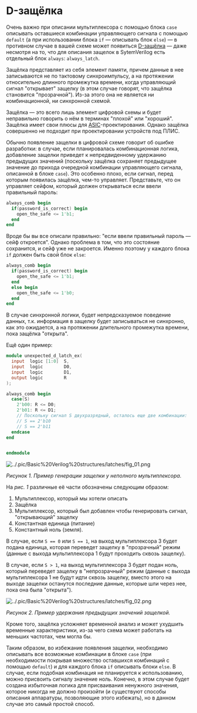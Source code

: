 # D-защёлка

Очень важно при описании мультиплексора с помощью блока `case` описывать оставшиеся комбинации управляющего сигнала с помощью `default` (а при использовании блока `if` — описывать блок `else`) — в противном случае в вашей схеме может появиться [D-защёлка]([https://www.build-electronic-circuits.com/d-latch/](https://web.archive.org/web/20221214154654/https://www.build-electronic-circuits.com/d-latch/)) — даже несмотря на то, что для описания защелок в SytemVerilog есть отдельный блок `always`: `always_latch`.

Защёлка представляет из себя элемент памяти, причем данные в нее записываются не по тактовому синхроимпульсу, а на протяжении относительно длинного промежутка времени, когда управляющий сигнал "открывает" защелку (в этом случае говорят, что защёлка становится "прозрачной"). Из-за этого она не является ни комбинационной, ни синхронной схемой.

Защёлка — это всего лишь элемент цифровой схемы и будет неправильно говорить о нём в терминах "плохой" или "хороший". Защёлка имеет свои плюсы для [ASIC](https://ru.wikipedia.org/wiki/Интегральная_схема_специального_назначения)-проектирования. Однако защёлка совершенно не подходит при проектировании устройств под ПЛИС.

Обычно появление защелки в цифровой схеме говорит об ошибке разработки: в случае, если планировалась комбинационная логика, добавление защелки приведет к непредвиденному удержанию предыдущих значений (поскольку защёлка сохраняет предыдущее значение до прихода очередной комбинации управляющего сигнала, описанной в блоке `case`). Это особенно плохо, если сигнал, перед которым появилась защёлка, чем-то управляет. Представьте, что он управляет сейфом, который должен открываться если ввели правильный пароль:

```Verilog
always_comb begin
  if(password_is_correct) begin
    open_the_safe <= 1'b1;
  end
end
```

Вроде бы вы все описали правильно: "если ввели правильный пароль — сейф откроется". Однако проблема в том, что это состояние сохранится, и сейф уже не закроется. Именно поэтому у каждого блока `if` должен быть свой блок `else`:

```Verilog
always_comb begin
  if(password_is_correct) begin
    open_the_safe <= 1'b1;
  end
  else begin
    open_the_safe <= 1'b0;
  end
end
```

В случае синхронной логики, будет непредсказуемое поведение данных, т.к. информация в защелку будет записываться не синхронно, как это ожидается, а на протяжении длительного промежутка времени, пока защёлка "открыта".

Ещё один пример:

```Verilog
module unexpected_d_latch_ex(
  input  logic [1:0]  S,
  input  logic        D0,
  input  logic        D1,
  output logic        R
);

always_comb begin
  case(S)
    2'b00: R <= D0;
    2'b01: R <= D1;
    // Поскольку сигнал S двухразрядный, осталось еще две комбинации:
    // S == 2'b10
    // S == 2'b11
  endcase
end


endmodule
```

![../.pic/Basic%20Verilog%20structures/latches/fig_01.png](../.pic/Basic%20Verilog%20structures/latches/fig_01.png)

_Рисунок 1. Пример генерации защелки у неполного мультиплексора._

На _рис. 1_ различные её части обозначены следующим образом:

1. Мультиплексор, который мы хотели описать
2. Защёлка
3. Мультиплексор, который был добавлен чтобы генерировать сигнал, "открывающий" защелку
4. Константная единица (питание)
5. Константный ноль (земля).

В случае, если `S == 0` или `S == 1`, на выход мультиплексора 3 будет подана единица, которая переведет защелку в "прозрачный" режим (данные с выхода мультиплексора 1 будут проходить сквозь защелку).

В случае, если `S > 1`, на выход мультиплексора 3 будет подан ноль, который переведет защелку в "непрозрачный" режим (данные с выхода мультиплексора 1 не будут идти сквозь защелку, вместо этого на выходе защелки останутся последние данные, которые шли через нее, пока она была "открыта").

![../.pic/Basic%20Verilog%20structures/latches/fig_02.png](../.pic/Basic%20Verilog%20structures/latches/fig_02.png)

_Рисунок 2. Пример удержания предыдущих значений защелкой._

Кроме того, защёлка усложняет временной анализ и может ухудшить временные характеристики, из-за чего схема может работать на меньших частотах, чем могла бы.

Таким образом, во избежание появления защелки, необходимо описывать все возможные комбинации в блоке `case` (при необходимости покрывая множество оставшихся комбинаций с помощью `default`) и для каждого блока `if` описывать блоки `else`. В случае, если подобная комбинация не планируется к использованию, можно присвоить сигналу значение ноль. Конечно, в этом случае будет создана избыточная логика для присваивания ненужного значения, которое никогда не должно произойти (и существуют способы описания аппаратуры, позволяющие этого избежать), но в данном случае это самый простой способ.
